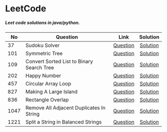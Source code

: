 # LeetCode
##### Leet code solutions in java/python.


| No | Question | Link | Solution |
| --- | -------- |:----:| :--------:|
| 37 | Sudoku Solver |[Question](https://leetcode.com/problems/sudoku-solver/)| [Solution]()|
| 101 | Symmetric Tree |[Question](https://leetcode.com/problems/symmetric-tree/)| [Solution](https://github.com/yashjain12yj/LeetCode/tree/master/src/com/leetcode/_101_SymmetricTree)|
| 109 | Convert Sorted List to Binary Search Tree |[Question](https://leetcode.com/problems/convert-sorted-list-to-binary-search-tree/)| [Solution]()|
| 202 | Happy Number |[Question](https://leetcode.com/problems/happy-number/)| [Solution](https://github.com/yashjain12yj/LeetCode/blob/master/src/com/leetcode/_202_HappyNumber)|
| 457 | Circular Array Loop |[Question](https://leetcode.com/problems/circular-array-loop/)| [Solution]()|
| 827 | Making A Large Island |[Question](https://leetcode.com/problems/making-a-large-island/)| [Solution]()|
| 836 | Rectangle Overlap |[Question](https://leetcode.com/problems/rectangle-overlap/)| [Solution]()|
| 1047 | Remove All Adjacent Duplicates In String |[Question](https://leetcode.com/problems/remove-all-adjacent-duplicates-in-string/)| [Solution](https://github.com/yashjain12yj/LeetCode/tree/master/src/com/leetcode/_1047_RemoveAllAdjacentDuplicatesInString)|
| 1221 | Split a String in Balanced Strings |[Question](https://leetcode.com/problems/split-a-string-in-balanced-strings/)| [Solution](https://github.com/yashjain12yj/LeetCode/tree/master/src/com/leetcode/_1221_SplitaStringinBalancedStrings)|

